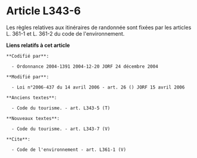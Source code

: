 # Article L343-6

Les règles relatives aux itinéraires de randonnée sont fixées par les articles L. 361-1 et L. 361-2 du code de
l'environnement.

**Liens relatifs à cet article**

	**Codifié par**:

	  - Ordonnance 2004-1391 2004-12-20 JORF 24 décembre 2004

	**Modifié par**:

	  - Loi n°2006-437 du 14 avril 2006 - art. 26 () JORF 15 avril 2006

	**Anciens textes**:

	  - Code du tourisme. - art. L343-5 (T)

	**Nouveaux textes**:

	  - Code du tourisme. - art. L343-7 (V)

	**Cite**:

	  - Code de l'environnement - art. L361-1 (V)
